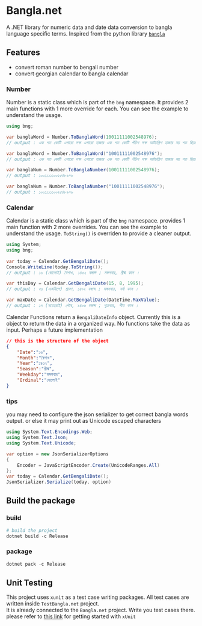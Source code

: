 # Bangla.net

A .NET library for numeric data and date data conversion to bangla language specific terms. Inspired from the python library [`bangla`](https://github.com/arsho/bangla)

## Features

- convert roman number to bengali number
- convert georgian calendar to bangla calendar

### Number

Number is a static class which is part of the `bng` namespace. It provides 2 main functions with 1 more override for each. You can see the example to understand the usage.

```cs
using bng;

var banglaWord = Number.ToBanglaWord(10011111002548976);
// output : এক শত কোটি এগারো লক্ষ এগারো হাজার এক শত কোটি পঁচিশ লক্ষ আটচল্লিশ হাজার নয় শত ছিয়াত্তর

var banglaWord = Number.ToBanglaWord("10011111002548976");
// output : এক শত কোটি এগারো লক্ষ এগারো হাজার এক শত কোটি পঁচিশ লক্ষ আটচল্লিশ হাজার নয় শত ছিয়াত্তর

var banglaNum = Number.ToBanglaNumber(10011111002548976);
// output : ১০০১১১১১০০২৫৪৮৯৭৬

var banglaNum = Number.ToBanglaNumber("10011111002548976");
// output : ১০০১১১১১০০২৫৪৮৯৭৬

```

### Calendar

Calendar is a static class which is part of the `bng` namespace.
provides 1 main function with 2 more overrides. You can see the example to understand the usage. `ToString()` is overriden to provide a cleaner output. 

```cs
using System;
using bng;
 
var today = Calendar.GetBengaliDate();
Console.WriteLine(today.ToString());
// output : ১৬ (ষোলোই) বৈশাখ, ১৪৩২ বঙ্গাব্দ ; মঙ্গলবার, গ্রীষ্ম কাল ।

var thisDay = Calendar.GetBengaliDate(15, 8, 1995);
// output : ৩১ (একত্রিশে) শ্রাবণ, ১৪০২ বঙ্গাব্দ ; মঙ্গলবার, বর্ষা কাল ।

var maxDate = Calendar.GetBengaliDate(DateTime.MaxValue);
// output : ১৭ (সতেরোই) পৌষ, ৯৪০৬ বঙ্গাব্দ ; শুক্রবার, শীত কাল ।
```

Calendar Functions return a `BengaliDateInfo` object. Currently this is a object to return the data in a organized way. No functions take the data as input. Perhaps a future implementation

```json
// this is the structure of the object
{
    "Date":"১৬",
    "Month":"বৈশাখ",
    "Year":"১৪৩২",
    "Season":"গ্রীষ্ম",
    "Weekday":"মঙ্গলবার",
    "Ordinal":"ষোলোই"
}
```

### tips

you may need to configure the json serializer to get correct bangla words output. or else it may print out as Unicode escaped characters

```cs
using System.Text.Encodings.Web;
using System.Text.Json;
using System.Text.Unicode;

var option = new JsonSerializerOptions
{
    Encoder = JavaScriptEncoder.Create(UnicodeRanges.All)
};
var today = Calendar.GetBengaliDate();
JsonSerializer.Serialize(today, option)
```

## Build the package

### build

```powershell
# build the project
dotnet build -c Release
```

### package

```powershell
dotnet pack -c Release
```

## Unit Testing

This project uses `xunit` as a test case writing packages. All test cases are written inside `TestBangla.net` project.  
It is already connected to the `Bangla.net` project. Write  you test cases there.  
please refer to [this link](https://xunit.net/docs/getting-started/v3/cmdline#write-your-first-tests) for getting started with `xUnit`
